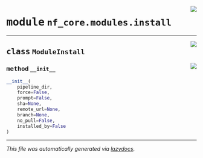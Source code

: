 <!-- markdownlint-disable -->

<a href="../../nf_core/modules/install.py#L0"><img align="right" style="float:right;" src="https://img.shields.io/badge/-source-cccccc?style=flat-square"></a>

# <kbd>module</kbd> `nf_core.modules.install`






---

<a href="../../nf_core/modules/install.py#L4"><img align="right" style="float:right;" src="https://img.shields.io/badge/-source-cccccc?style=flat-square"></a>

## <kbd>class</kbd> `ModuleInstall`




<a href="../../nf_core/modules/install.py#L5"><img align="right" style="float:right;" src="https://img.shields.io/badge/-source-cccccc?style=flat-square"></a>

### <kbd>method</kbd> `__init__`

```python
__init__(
    pipeline_dir,
    force=False,
    prompt=False,
    sha=None,
    remote_url=None,
    branch=None,
    no_pull=False,
    installed_by=False
)
```











---

_This file was automatically generated via [lazydocs](https://github.com/ml-tooling/lazydocs)._
